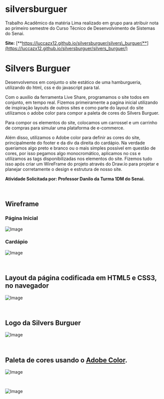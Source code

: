 # silversburguer
Trabalho Acadêmico da matéria Lima realizado em grupo para atribuir nota ao primeiro semestre do Curso Técnico de Desenvolvimento de Sistemas do Senai.

**Site:** [**https://luccazx12.github.io/silversburguer/silvers\_burguer/**](https://luccazx12.github.io/silversburguer/silvers_burguer/)

# **Silvers Burguer**
Desenvolvemos em conjunto o site estático de uma hamburgueria, utilizando do html, css e do javascript para tal.

Com o auxilio da ferramenta Live Share, programamos o site todos em conjunto, em tempo real. Fizemos primeiramente a pagina inicial utilizando de inspiração layouts de outros sites e como parte do layout do site utilizamos o adobe color para compor a paleta de cores do Silvers Burguer.

Para compor os elementos do site, colocamos um carrossel e um carrinho de compras para simular uma plataforma de e-commerce.

Além disso, utilizamos o Adobe color para definir as cores do site, principalmente do footer e da div da direita do cardápio. Na verdade queriamos algo preto e branco ou o mais simples possível em questão de cores, por isso pegamos algo monocromático, aplicamos no css e utilizamos as tags disponibilizadas nos elementos do site.
Fizemos tudo isso após criar um WireFrame do projeto através do Draw.io para projetar e planejar corretamente o design e estrutura de nosso site.

**Atividade Solicitada por: Professor Danilo da Turma 1DM do Senai.**


&nbsp;
 
 
 ## **Wireframe**

### Página Inicial
![Image](https://raw.githubusercontent.com/Luccazx12/silversburguer/main/silvers_burguer/Wireframe/Wireframe_SilversBurguer_PagInicial.jpg)


 ### Cardápio
![Image](https://raw.githubusercontent.com/Luccazx12/silversburguer/main/silvers_burguer/Wireframe/Wireframe_SilversBurguer_Cardapio.jpg)


&nbsp;


## **Layout da página codificada em HTML5 e CSS3, no navegador**

![Image](https://raw.githubusercontent.com/Luccazx12/silversburguer/main/silvers_burguer/Imagens/layoutnav.png)


&nbsp;


## **Logo da Silvers Burguer**

![Image](https://raw.githubusercontent.com/Luccazx12/silversburguer/main/silvers_burguer/Imagens/LogoSB.png)


&nbsp;


## **Paleta de cores usando o [Adobe Color](https://color.adobe.com/pt/).**

![Image](https://raw.githubusercontent.com/Luccazx12/silversburguer/main/silvers_burguer/Imagens/paleta.png)


&nbsp;


![Image](https://raw.githubusercontent.com/Luccazx12/silversburguer/main/silvers_burguer/Imagens/paleta2.png)
